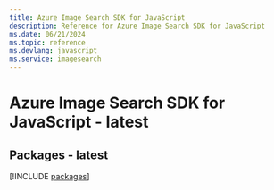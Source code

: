 ```yaml
---
title: Azure Image Search SDK for JavaScript
description: Reference for Azure Image Search SDK for JavaScript
ms.date: 06/21/2024
ms.topic: reference
ms.devlang: javascript
ms.service: imagesearch
---
```

# Azure Image Search SDK for JavaScript - latest
## Packages - latest
[!INCLUDE [packages](image-search-index.md)]